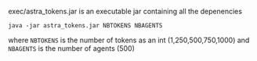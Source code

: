 exec/astra_tokens.jar is an executable jar containing all the depenencies
```
java -jar astra_tokens.jar NBTOKENS NBAGENTS
```
where `NBTOKENS` is the number of tokens as an int (1,250,500,750,1000) and `NBAGENTS` is the number of agents (500)
